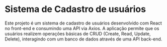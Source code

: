 # Sistema de Cadastro de usuários
Este projeto é um sistema de cadastro de usuários desenvolvido com React no front-end e consumindo uma API via Axios. A aplicação permite que os usuários realizem operações básicas de CRUD (Create, Read, Update, Delete), interagindo com um banco de dados através de uma API back-end.
